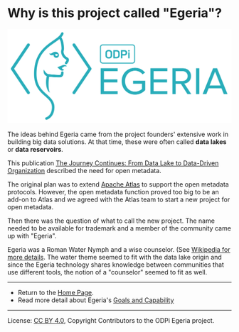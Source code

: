<!-- SPDX-License-Identifier: CC-BY-4.0 -->
<!-- Copyright Contributors to the ODPi Egeria project 2020. -->

# Why is this project called "Egeria"?

![Egeria Logo](../../../assets/img/egeria2.png#pagewidth)

The ideas behind Egeria came from the project founders' extensive work in
building big data solutions.  At that time, these were
often called **data lakes** or **data reservoirs**.

This publication 
[The Journey Continues: From Data Lake to Data-Driven Organization](https://www.redbooks.ibm.com/redpapers/pdfs/redp5486.pdf)
described the need for open metadata.

The original plan was to extend [Apache Atlas](http://atlas.apache.org)
to support the open metadata protocols.  However, the open metadata function
proved too big to be an add-on to Atlas and we agreed with the
Atlas team to start a new project for open metadata.

Then there was the question of what to call the new project.
The name needed to be available for trademark and a member of the
community came up with "Egeria".

Egeria was a Roman Water Nymph and a wise counselor.
(See [Wikipedia for more details](https://en.wikipedia.org/wiki/Egeria_(mythology%29)).
The water theme seemed to fit with the data lake origin and since
the Egeria technology shares knowledge between communities that
use different tools, the notion of a "counselor" seemed to fit as well.

----
* Return to the [Home Page](../../../index.md).
* Read more detail about Egeria's [Goals and Capability](..)

----
License: [CC BY 4.0](https://creativecommons.org/licenses/by/4.0/),
Copyright Contributors to the ODPi Egeria project.